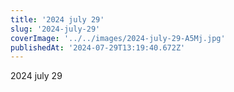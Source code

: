 ```yaml
---
title: '2024 july 29'
slug: '2024-july-29'
coverImage: '../../images/2024-july-29-A5Mj.jpg'
publishedAt: '2024-07-29T13:19:40.672Z'
---
```


2024 july 29